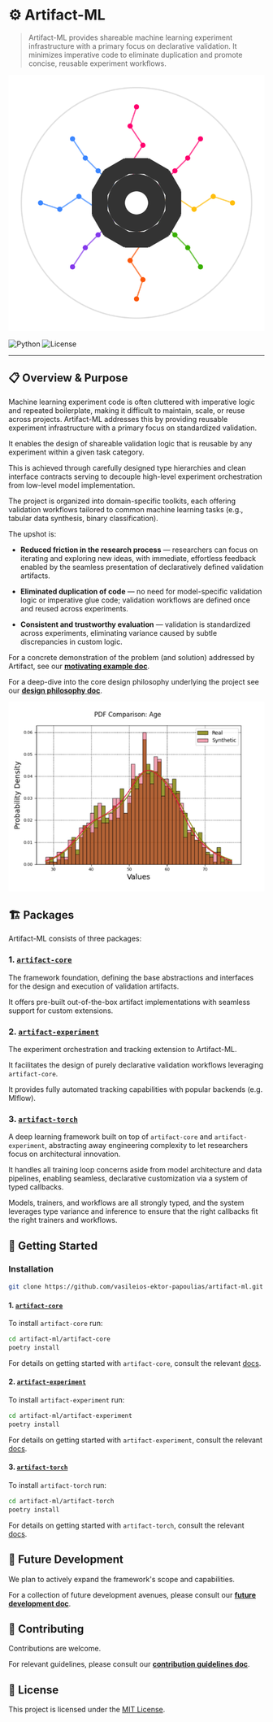 # ⚙️ Artifact-ML

> Artifact-ML provides shareable machine learning experiment infrastructure with a primary focus on declarative validation. It minimizes imperative code to eliminate duplication and promote concise, reusable experiment workflows.


<p align="center">
  <img src="assets/artifact_ml_logo.svg" width="600" alt="Overview Diagram">
</p>


![Python](https://img.shields.io/badge/python-3.11+-blue.svg)
![License](https://img.shields.io/github/license/vasileios-ektor-papoulias/artifact-ml)

---

## 📋 Overview & Purpose

Machine learning experiment code is often cluttered with imperative logic and repeated boilerplate, making it difficult to maintain, scale, or reuse across projects. Artifact-ML addresses this by providing reusable experiment infrastructure with a primary focus on standardized validation.

It enables the design of shareable validation logic that is reusable by any experiment within a given task category.

This is achieved through carefully designed type hierarchies and clean interface contracts serving to decouple high-level experiment orchestration from low-level model implementation.

The project is organized into domain-specific toolkits, each offering validation workflows tailored to common machine learning tasks (e.g., tabular data synthesis, binary classification).

The upshot is:

- **Reduced friction in the research process** — researchers can focus on iterating and exploring new ideas, with immediate, effortless feedback enabled by the seamless presentation of declaratively defined validation artifacts.

- **Eliminated duplication of code** — no need for model-specific validation logic or imperative glue code; validation workflows are defined once and reused across experiments.

- **Consistent and trustworthy evaluation** — validation is standardized across experiments, eliminating variance caused by subtle discrepancies in custom logic.

For a concrete demonstration of the problem (and solution) addressed by Artifact, see our [**motivating example doc**](docs/motivating_example.md).

For a deep-dive into the core design philosophy underlying the project see our [**design philosophy doc**](docs/design_philosophy.md).

<p align="center">
  <img src="assets/pdf_comparison.png" width="600" alt="PDF Comparison">
</p>

## 🏗️ Packages

Artifact-ML consists of three packages:

### 1. [`artifact-core`](artifact-core/README.md)

The framework foundation, defining the base abstractions and interfaces for the design and execution of validation artifacts.

It offers pre-built out-of-the-box artifact implementations with seamless support for custom extensions.

### 2. [`artifact-experiment`](artifact-experiment/README.md)

The experiment orchestration and tracking extension to Artifact-ML.

It facilitates the design of purely declarative validation workflows leveraging `artifact-core`.

It provides fully automated tracking capabilities with popular backends (e.g. Mlflow).

### 3. [`artifact-torch`](artifact-torch/README.md)

A deep learning framework built on top of `artifact-core` and `artifact-experiment`, abstracting away engineering complexity to let researchers focus on architectural innovation.

It handles all training loop concerns aside from model architecture and data pipelines, enabling seamless, declarative customization via a system of typed callbacks.

Models, trainers, and workflows are all strongly typed, and the system leverages type variance and inference to ensure that the right callbacks fit the right trainers and workflows.

## 🚀 Getting Started

### Installation

```bash
git clone https://github.com/vasileios-ektor-papoulias/artifact-ml.git
```
#### 1. [`artifact-core`](artifact-core/README.md)
To install `artifact-core` run:

```bash
cd artifact-ml/artifact-core
poetry install
```
For details on getting started with `artifact-core`, consult the relevant [docs](artifact-core/README.md).

#### 2. [`artifact-experiment`](artifact-experiment/README.md)
To install `artifact-experiment` run:

```bash
cd artifact-ml/artifact-experiment
poetry install
```

For details on getting started with `artifact-experiment`, consult the relevant [docs](artifact-experiment/README.md).

#### 3. [`artifact-torch`](artifact-torch/README.md)
To install `artifact-torch` run:

```bash
cd artifact-ml/artifact-torch
poetry install
```

For details on getting started with `artifact-torch`, consult the relevant [docs](artifact-torch/README.md).

## 🔮 Future Development

We plan to actively expand the framework's scope and capabilities.

For a collection of future development avenues, please consult our [**future development doc**](docs/future_development.md).



## 🤝 Contributing

Contributions are welcome.

For relevant guidelines, please consult our [**contribution guidelines doc**](docs/contributing.md).


## 📄 License

This project is licensed under the [MIT License](https://img.shields.io/github/license/vasileios-ektor-papoulias/artifact-ml).